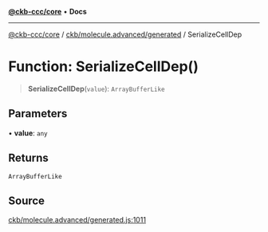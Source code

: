 [**@ckb-ccc/core**](README.md) • **Docs**

***

[@ckb-ccc/core](README.md) / [ckb/molecule.advanced/generated](ckb.molecule.advanced.generated.md) / SerializeCellDep

# Function: SerializeCellDep()

> **SerializeCellDep**(`value`): `ArrayBufferLike`

## Parameters

• **value**: `any`

## Returns

`ArrayBufferLike`

## Source

[ckb/molecule.advanced/generated.js:1011](https://github.com/SpectreMercury/ccc/blob/1b34760fdeb60ebebc0a7e641c12ef11dff1e7d0/packages/core/src/ckb/molecule.advanced/generated.js#L1011)
